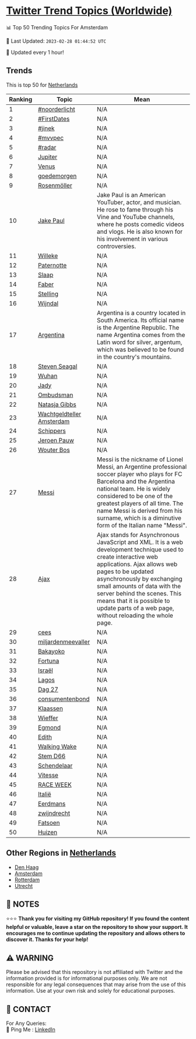 [Twitter Trend Topics (Worldwide)](https://github.com/ErcinDedeoglu/Twitter-Trend-Topics)
==========


📊 Top 50 Trending Topics For Amsterdam

📆 Last Updated: `2023-02-28 01:44:52 UTC`

🔧 Updated every 1 hour!


## Trends

This is top 50 for [Netherlands](</Netherlands>)

| Ranking | Topic | Mean |
| ------- | ------------ | ------------ |
| 1 | [#noorderlicht](http://twitter.com/search?q=%23noorderlicht) | N/A |
| 2 | [#FirstDates](http://twitter.com/search?q=%23FirstDates) | N/A |
| 3 | [#jinek](http://twitter.com/search?q=%23jinek) | N/A |
| 4 | [#mvvpec](http://twitter.com/search?q=%23mvvpec) | N/A |
| 5 | [#radar](http://twitter.com/search?q=%23radar) | N/A |
| 6 | [Jupiter](http://twitter.com/search?q=Jupiter) | N/A |
| 7 | [Venus](http://twitter.com/search?q=Venus) | N/A |
| 8 | [goedemorgen](http://twitter.com/search?q=goedemorgen) | N/A |
| 9 | [Rosenmöller](http://twitter.com/search?q=Rosenm%c3%b6ller) | N/A |
| 10 | [Jake Paul](http://twitter.com/search?q=Jake+Paul) | Jake Paul is an American YouTuber, actor, and musician. He rose to fame through his Vine and YouTube channels, where he posts comedic videos and vlogs. He is also known for his involvement in various controversies. |
| 11 | [Willeke](http://twitter.com/search?q=Willeke) | N/A |
| 12 | [Paternotte](http://twitter.com/search?q=Paternotte) | N/A |
| 13 | [Slaap](http://twitter.com/search?q=Slaap) | N/A |
| 14 | [Faber](http://twitter.com/search?q=Faber) | N/A |
| 15 | [Stelling](http://twitter.com/search?q=Stelling) | N/A |
| 16 | [Wijndal](http://twitter.com/search?q=Wijndal) | N/A |
| 17 | [Argentina](http://twitter.com/search?q=Argentina) | Argentina is a country located in South America. Its official name is the Argentine Republic. The name Argentina comes from the Latin word for silver, argentum, which was believed to be found in the country's mountains. |
| 18 | [Steven Seagal](http://twitter.com/search?q=Steven+Seagal) | N/A |
| 19 | [Wuhan](http://twitter.com/search?q=Wuhan) | N/A |
| 20 | [Jady](http://twitter.com/search?q=Jady) | N/A |
| 21 | [Ombudsman](http://twitter.com/search?q=Ombudsman) | N/A |
| 22 | [Natasja Gibbs](http://twitter.com/search?q=Natasja+Gibbs) | N/A |
| 23 | [Wachtgeldteller Amsterdam](http://twitter.com/search?q=Wachtgeldteller+Amsterdam) | N/A |
| 24 | [Schippers](http://twitter.com/search?q=Schippers) | N/A |
| 25 | [Jeroen Pauw](http://twitter.com/search?q=Jeroen+Pauw) | N/A |
| 26 | [Wouter Bos](http://twitter.com/search?q=Wouter+Bos) | N/A |
| 27 | [Messi](http://twitter.com/search?q=Messi) | Messi is the nickname of Lionel Messi, an Argentine professional soccer player who plays for FC Barcelona and the Argentina national team. He is widely considered to be one of the greatest players of all time. The name Messi is derived from his surname, which is a diminutive form of the Italian name "Messi". |
| 28 | [Ajax](http://twitter.com/search?q=Ajax) | Ajax stands for Asynchronous JavaScript and XML. It is a web development technique used to create interactive web applications. Ajax allows web pages to be updated asynchronously by exchanging small amounts of data with the server behind the scenes. This means that it is possible to update parts of a web page, without reloading the whole page. |
| 29 | [cees](http://twitter.com/search?q=cees) | N/A |
| 30 | [miljardenmeevaller](http://twitter.com/search?q=miljardenmeevaller) | N/A |
| 31 | [Bakayoko](http://twitter.com/search?q=Bakayoko) | N/A |
| 32 | [Fortuna](http://twitter.com/search?q=Fortuna) | N/A |
| 33 | [Israël](http://twitter.com/search?q=Isra%c3%abl) | N/A |
| 34 | [Lagos](http://twitter.com/search?q=Lagos) | N/A |
| 35 | [Dag 27](http://twitter.com/search?q=Dag+27) | N/A |
| 36 | [consumentenbond](http://twitter.com/search?q=consumentenbond) | N/A |
| 37 | [Klaassen](http://twitter.com/search?q=Klaassen) | N/A |
| 38 | [Wieffer](http://twitter.com/search?q=Wieffer) | N/A |
| 39 | [Egmond](http://twitter.com/search?q=Egmond) | N/A |
| 40 | [Edith](http://twitter.com/search?q=Edith) | N/A |
| 41 | [Walking Wake](http://twitter.com/search?q=Walking+Wake) | N/A |
| 42 | [Stem D66](http://twitter.com/search?q=Stem+D66) | N/A |
| 43 | [Schendelaar](http://twitter.com/search?q=Schendelaar) | N/A |
| 44 | [Vitesse](http://twitter.com/search?q=Vitesse) | N/A |
| 45 | [RACE WEEK](http://twitter.com/search?q=RACE+WEEK) | N/A |
| 46 | [Italië](http://twitter.com/search?q=Itali%c3%ab) | N/A |
| 47 | [Eerdmans](http://twitter.com/search?q=Eerdmans) | N/A |
| 48 | [zwijndrecht](http://twitter.com/search?q=zwijndrecht) | N/A |
| 49 | [Fatsoen](http://twitter.com/search?q=Fatsoen) | N/A |
| 50 | [Huizen](http://twitter.com/search?q=Huizen) | N/A |



## Other Regions in [Netherlands](</Netherlands>)

* [Den Haag](</Netherlands/Den Haag.md>)
* [Amsterdam](</Netherlands/Amsterdam.md>)
* [Rotterdam](</Netherlands/Rotterdam.md>)
* [Utrecht](</Netherlands/Utrecht.md>)



## 📝 NOTES

⭐⭐⭐ **Thank you for visiting my GitHub repository! If you found the content helpful or valuable, leave a star on the repository to show your support. It encourages me to continue updating the repository and allows others to discover it. Thanks for your help!**


## ⚠️ WARNING

Please be advised that this repository is not affiliated with Twitter and the information provided is for informational purposes only. We are not responsible for any legal consequences that may arise from the use of this information. Use at your own risk and solely for educational purposes.


## 📨 CONTACT

 For Any Queries:  
            🏓 Ping Me : [LinkedIn](https://www.linkedin.com/in/ercindedeoglu/)
